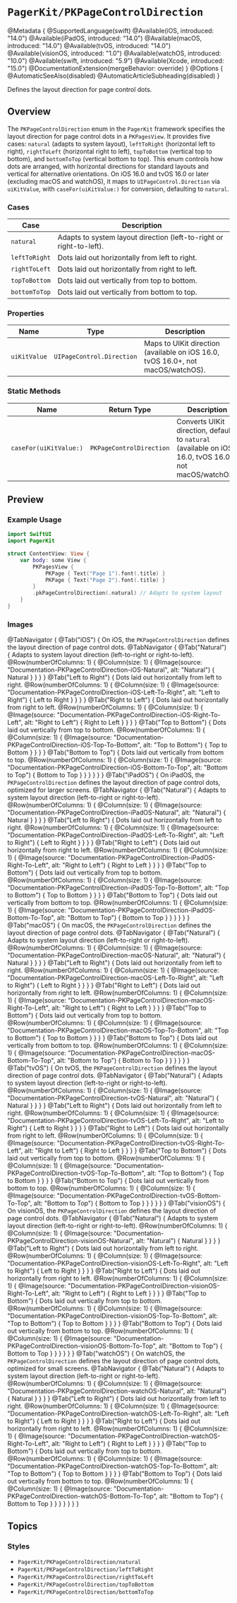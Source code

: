 # ``PagerKit/PKPageControlDirection``

@Metadata {
    @SupportedLanguage(swift)
    @Available(iOS, introduced: "14.0")
    @Available(iPadOS, introduced: "14.0")
    @Available(macOS, introduced: "14.0")
    @Available(tvOS, introduced: "14.0")
    @Available(visionOS, introduced: "1.0")
    @Available(watchOS, introduced: "10.0")
    @Available(swift, introduced: "5.9")
    @Available(Xcode, introduced: "15.0")
    @DocumentationExtension(mergeBehavior: override)
}
@Options {
    @AutomaticSeeAlso(disabled)
    @AutomaticArticleSubheading(disabled)
}

Defines the layout direction for page control dots.

## Overview

The `PKPageControlDirection` enum in the `PagerKit` framework specifies the layout direction for page control dots in a `PKPagesView`. It provides five cases: `natural` (adapts to system layout), `leftToRight` (horizontal left to right), `rightToLeft` (horizontal right to left), `topToBottom` (vertical top to bottom), and `bottomToTop` (vertical bottom to top). This enum controls how dots are arranged, with horizontal directions for standard layouts and vertical for alternative orientations. On iOS 16.0 and tvOS 16.0 or later (excluding macOS and watchOS), it maps to `UIPageControl.Direction` via `uiKitValue`, with `caseFor(uiKitValue:)` for conversion, defaulting to `natural`.

### Cases
| Case | Description |
|------|-------------|
| `natural` | Adapts to system layout direction (left-to-right or right-to-left). |
| `leftToRight` | Dots laid out horizontally from left to right. |
| `rightToLeft` | Dots laid out horizontally from right to left. |
| `topToBottom` | Dots laid out vertically from top to bottom. |
| `bottomToTop` | Dots laid out vertically from bottom to top. |

### Properties
| Name | Type | Description |
|------|------|-------------|
| `uiKitValue` | `UIPageControl.Direction` | Maps to UIKit direction (available on iOS 16.0, tvOS 16.0+, not macOS/watchOS). |

### Static Methods
| Name | Return Type | Description |
|------|-------------|-------------|
| `caseFor(uiKitValue:)` | `PKPageControlDirection` | Converts UIKit direction, defaults to `natural` (available on iOS 16.0, tvOS 16.0+, not macOS/watchOS). |

## Preview

### Example Usage
```swift
import SwiftUI
import PagerKit

struct ContentView: View {
    var body: some View {
        PKPagesView {
            PKPage { Text("Page 1").font(.title) }
            PKPage { Text("Page 2").font(.title) }
        }
        .pkPageControlDirection(.natural) // Adapts to system layout
    }
}
```

### Images

@TabNavigator {
    @Tab("iOS") {
        On iOS, the `PKPageControlDirection` defines the layout direction of page control dots.
        @TabNavigator {
            @Tab("Natural") {
                Adapts to system layout direction (left-to-right or right-to-left).
                @Row(numberOfColumns: 1) {
                    @Column(size: 1) {
                        @Image(source: "Documentation-PKPageControlDirection-iOS-Natural", alt: "Natural") {
                            Natural
                        }
                    }
                }
            }
            @Tab("Left to Right") {
                Dots laid out horizontally from left to right.
                @Row(numberOfColumns: 1) {
                    @Column(size: 1) {
                        @Image(source: "Documentation-PKPageControlDirection-iOS-Left-To-Right", alt: "Left to Right") {
                            Left to Right
                        }
                    }
                }
            }
            @Tab("Right to Left") {
                Dots laid out horizontally from right to left.
                @Row(numberOfColumns: 1) {
                    @Column(size: 1) {
                        @Image(source: "Documentation-PKPageControlDirection-iOS-Right-To-Left", alt: "Right to Left") {
                            Right to Left
                        }
                    }
                }
            }
            @Tab("Top to Bottom") {
                Dots laid out vertically from top to bottom.
                @Row(numberOfColumns: 1) {
                    @Column(size: 1) {
                        @Image(source: "Documentation-PKPageControlDirection-iOS-Top-To-Bottom", alt: "Top to Bottom") {
                            Top to Bottom
                        }
                    }
                }
            }
            @Tab("Bottom to Top") {
                Dots laid out vertically from bottom to top.
                @Row(numberOfColumns: 1) {
                    @Column(size: 1) {
                        @Image(source: "Documentation-PKPageControlDirection-iOS-Bottom-To-Top", alt: "Bottom to Top") {
                            Bottom to Top
                        }
                    }
                }
            }
        }
    }
    @Tab("iPadOS") {
        On iPadOS, the `PKPageControlDirection` defines the layout direction of page control dots, optimized for larger screens.
        @TabNavigator {
            @Tab("Natural") {
                Adapts to system layout direction (left-to-right or right-to-left).
                @Row(numberOfColumns: 1) {
                    @Column(size: 1) {
                        @Image(source: "Documentation-PKPageControlDirection-iPadOS-Natural", alt: "Natural") {
                            Natural
                        }
                    }
                }
            }
            @Tab("Left to Right") {
                Dots laid out horizontally from left to right.
                @Row(numberOfColumns: 1) {
                    @Column(size: 1) {
                        @Image(source: "Documentation-PKPageControlDirection-iPadOS-Left-To-Right", alt: "Left to Right") {
                            Left to Right
                        }
                    }
                }
            }
            @Tab("Right to Left") {
                Dots laid out horizontally from right to left.
                @Row(numberOfColumns: 1) {
                    @Column(size: 1) {
                        @Image(source: "Documentation-PKPageControlDirection-iPadOS-Right-To-Left", alt: "Right to Left") {
                            Right to Left
                        }
                    }
                }
            }
            @Tab("Top to Bottom") {
                Dots laid out vertically from top to bottom.
                @Row(numberOfColumns: 1) {
                    @Column(size: 1) {
                        @Image(source: "Documentation-PKPageControlDirection-iPadOS-Top-To-Bottom", alt: "Top to Bottom") {
                            Top to Bottom
                        }
                    }
                }
            }
            @Tab("Bottom to Top") {
                Dots laid out vertically from bottom to top.
                @Row(numberOfColumns: 1) {
                    @Column(size: 1) {
                        @Image(source: "Documentation-PKPageControlDirection-iPadOS-Bottom-To-Top", alt: "Bottom to Top") {
                            Bottom to Top
                        }
                    }
                }
            }
        }
    }
    @Tab("macOS") {
        On macOS, the `PKPageControlDirection` defines the layout direction of page control dots.
        @TabNavigator {
            @Tab("Natural") {
                Adapts to system layout direction (left-to-right or right-to-left).
                @Row(numberOfColumns: 1) {
                    @Column(size: 1) {
                        @Image(source: "Documentation-PKPageControlDirection-macOS-Natural", alt: "Natural") {
                            Natural
                        }
                    }
                }
            }
            @Tab("Left to Right") {
                Dots laid out horizontally from left to right.
                @Row(numberOfColumns: 1) {
                    @Column(size: 1) {
                        @Image(source: "Documentation-PKPageControlDirection-macOS-Left-To-Right", alt: "Left to Right") {
                            Left to Right
                        }
                    }
                }
            }
            @Tab("Right to Left") {
                Dots laid out horizontally from right to left.
                @Row(numberOfColumns: 1) {
                    @Column(size: 1) {
                        @Image(source: "Documentation-PKPageControlDirection-macOS-Right-To-Left", alt: "Right to Left") {
                            Right to Left
                        }
                    }
                }
            }
            @Tab("Top to Bottom") {
                Dots laid out vertically from top to bottom.
                @Row(numberOfColumns: 1) {
                    @Column(size: 1) {
                        @Image(source: "Documentation-PKPageControlDirection-macOS-Top-To-Bottom", alt: "Top to Bottom") {
                            Top to Bottom
                        }
                    }
                }
            }
            @Tab("Bottom to Top") {
                Dots laid out vertically from bottom to top.
                @Row(numberOfColumns: 1) {
                    @Column(size: 1) {
                        @Image(source: "Documentation-PKPageControlDirection-macOS-Bottom-To-Top", alt: "Bottom to Top") {
                            Bottom to Top
                        }
                    }
                }
            }
        }
    }
    @Tab("tvOS") {
        On tvOS, the `PKPageControlDirection` defines the layout direction of page control dots.
        @TabNavigator {
            @Tab("Natural") {
                Adapts to system layout direction (left-to-right or right-to-left).
                @Row(numberOfColumns: 1) {
                    @Column(size: 1) {
                        @Image(source: "Documentation-PKPageControlDirection-tvOS-Natural", alt: "Natural") {
                            Natural
                        }
                    }
                }
            }
            @Tab("Left to Right") {
                Dots laid out horizontally from left to right.
                @Row(numberOfColumns: 1) {
                    @Column(size: 1) {
                        @Image(source: "Documentation-PKPageControlDirection-tvOS-Left-To-Right", alt: "Left to Right") {
                            Left to Right
                        }
                    }
                }
            }
            @Tab("Right to Left") {
                Dots laid out horizontally from right to left.
                @Row(numberOfColumns: 1) {
                    @Column(size: 1) {
                        @Image(source: "Documentation-PKPageControlDirection-tvOS-Right-To-Left", alt: "Right to Left") {
                            Right to Left
                        }
                    }
                }
            }
            @Tab("Top to Bottom") {
                Dots laid out vertically from top to bottom.
                @Row(numberOfColumns: 1) {
                    @Column(size: 1) {
                        @Image(source: "Documentation-PKPageControlDirection-tvOS-Top-To-Bottom", alt: "Top to Bottom") {
                            Top to Bottom
                        }
                    }
                }
            }
            @Tab("Bottom to Top") {
                Dots laid out vertically from bottom to top.
                @Row(numberOfColumns: 1) {
                    @Column(size: 1) {
                        @Image(source: "Documentation-PKPageControlDirection-tvOS-Bottom-To-Top", alt: "Bottom to Top") {
                            Bottom to Top
                        }
                    }
                }
            }
        }
    }
    @Tab("visionOS") {
        On visionOS, the `PKPageControlDirection` defines the layout direction of page control dots.
        @TabNavigator {
            @Tab("Natural") {
                Adapts to system layout direction (left-to-right or right-to-left).
                @Row(numberOfColumns: 1) {
                    @Column(size: 1) {
                        @Image(source: "Documentation-PKPageControlDirection-visionOS-Natural", alt: "Natural") {
                            Natural
                        }
                    }
                }
            }
            @Tab("Left to Right") {
                Dots laid out horizontally from left to right.
                @Row(numberOfColumns: 1) {
                    @Column(size: 1) {
                        @Image(source: "Documentation-PKPageControlDirection-visionOS-Left-To-Right", alt: "Left to Right") {
                            Left to Right
                        }
                    }
                }
            }
            @Tab("Right to Left") {
                Dots laid out horizontally from right to left.
                @Row(numberOfColumns: 1) {
                    @Column(size: 1) {
                        @Image(source: "Documentation-PKPageControlDirection-visionOS-Right-To-Left", alt: "Right to Left") {
                            Right to Left
                        }
                    }
                }
            }
            @Tab("Top to Bottom") {
                Dots laid out vertically from top to bottom.
                @Row(numberOfColumns: 1) {
                    @Column(size: 1) {
                        @Image(source: "Documentation-PKPageControlDirection-visionOS-Top-To-Bottom", alt: "Top to Bottom") {
                            Top to Bottom
                        }
                    }
                }
            }
            @Tab("Bottom to Top") {
                Dots laid out vertically from bottom to top.
                @Row(numberOfColumns: 1) {
                    @Column(size: 1) {
                        @Image(source: "Documentation-PKPageControlDirection-visionOS-Bottom-To-Top", alt: "Bottom to Top") {
                            Bottom to Top
                        }
                    }
                }
            }
        }
    }
    @Tab("watchOS") {
        On watchOS, the `PKPageControlDirection` defines the layout direction of page control dots, optimized for small screens.
        @TabNavigator {
            @Tab("Natural") {
                Adapts to system layout direction (left-to-right or right-to-left).
                @Row(numberOfColumns: 1) {
                    @Column(size: 1) {
                        @Image(source: "Documentation-PKPageControlDirection-watchOS-Natural", alt: "Natural") {
                            Natural
                        }
                    }
                }
            }
            @Tab("Left to Right") {
                Dots laid out horizontally from left to right.
                @Row(numberOfColumns: 1) {
                    @Column(size: 1) {
                        @Image(source: "Documentation-PKPageControlDirection-watchOS-Left-To-Right", alt: "Left to Right") {
                            Left to Right
                        }
                    }
                }
            }
            @Tab("Right to Left") {
                Dots laid out horizontally from right to left.
                @Row(numberOfColumns: 1) {
                    @Column(size: 1) {
                        @Image(source: "Documentation-PKPageControlDirection-watchOS-Right-To-Left", alt: "Right to Left") {
                            Right to Left
                        }
                    }
                }
            }
            @Tab("Top to Bottom") {
                Dots laid out vertically from top to bottom.
                @Row(numberOfColumns: 1) {
                    @Column(size: 1) {
                        @Image(source: "Documentation-PKPageControlDirection-watchOS-Top-To-Bottom", alt: "Top to Bottom") {
                            Top to Bottom
                        }
                    }
                }
            }
            @Tab("Bottom to Top") {
                Dots laid out vertically from bottom to top.
                @Row(numberOfColumns: 1) {
                    @Column(size: 1) {
                        @Image(source: "Documentation-PKPageControlDirection-watchOS-Bottom-To-Top", alt: "Bottom to Top") {
                            Bottom to Top
                        }
                    }
                }
            }
        }
    }
}

## Topics

### Styles
- ``PagerKit/PKPageControlDirection/natural``
- ``PagerKit/PKPageControlDirection/leftToRight``
- ``PagerKit/PKPageControlDirection/rightToLeft``
- ``PagerKit/PKPageControlDirection/topToBottom``
- ``PagerKit/PKPageControlDirection/bottomToTop``
